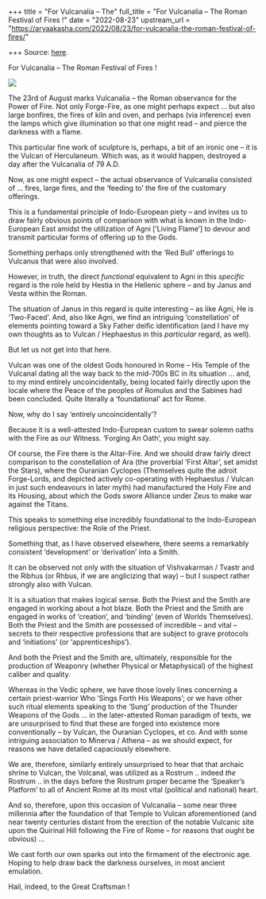 +++
title = "For Vulcanalia – The"
full_title = "For Vulcanalia – The Roman Festival of Fires !"
date = "2022-08-23"
upstream_url = "https://aryaakasha.com/2022/08/23/for-vulcanalia-the-roman-festival-of-fires/"

+++
Source: [here](https://aryaakasha.com/2022/08/23/for-vulcanalia-the-roman-festival-of-fires/).

For Vulcanalia – The Roman Festival of Fires !

![](https://aryaakasha.files.wordpress.com/2022/08/tumblr_ee8672cd5fbc61dcc962285795f072a3_4659d63f_1280.jpg?w=684)

The 23rd of August marks Vulcanalia – the Roman observance for the Power of Fire. Not only Forge-Fire, as one might perhaps expect … but also large bonfires, the fires of kiln and oven, and perhaps (via inference) even the lamps which give illumination so that one might read – and pierce the darkness with a flame.

This particular fine work of sculpture is, perhaps, a bit of an ironic one – it is the Vulcan of Herculaneum. Which was, as it would happen, destroyed a day after the Vulcanalia of 79 A.D.

Now, as one might expect – the actual observance of Vulcanalia consisted of … fires, large fires, and the ‘feeding to’ the fire of the customary offerings.

This is a fundamental principle of Indo-European piety – and invites us to draw fairly obvious points of comparison with what is known in the Indo-European East amidst the utilization of Agni \[‘Living Flame’\] to devour and transmit particular forms of offering up to the Gods.

Something perhaps only strengthened with the ‘Red Bull’ offerings to Vulcanus that were also involved.

However, in truth, the direct *functional* equivalent to Agni in this *specific* regard is the role held by Hestia in the Hellenic sphere – and by Janus and Vesta within the Roman.

The situation of Janus in this regard is quite interesting – as like Agni, He is ‘Two-Faced’. And, also like Agni, we find an intriguing ‘constellation’ of elements pointing toward a Sky Father deific identification (and I have my own thoughts as to Vulcan / Hephaestus in this *particular* regard, as well).

But let us not get into that here.

Vulcan was one of the oldest Gods honoured in Rome – His Temple of the Vulcanal dating all the way back to the mid-700s BC in its situation … and, to my mind entirely uncoincidentally, being located fairly directly upon the locale where the Peace of the peoples of Romulus and the Sabines had been concluded. Quite literally a ‘foundational’ act for Rome.

Now, why do I say ‘entirely uncoincidentally’?

Because it is a well-attested Indo-European custom to swear solemn oaths with the Fire as our Witness. ‘Forging An Oath’, you might say.

Of course, the Fire there is the Altar-Fire. And we should draw fairly direct comparison to the constellation of Ara (the proverbial ‘First Altar’, set amidst the Stars), where the Ouranian Cyclopes (Themselves quite the adroit Forge-Lords, and depicted actively co-operating with Hephaestus / Vulcan in just such endeavours in later myth) had manufactured the Holy Fire and its Housing, about which the Gods swore Alliance under Zeus to make war against the Titans.

This speaks to something else incredibly foundational to the Indo-European religious perspective: the Role of the Priest.

Something that, as I have observed elsewhere, there seems a remarkably consistent ‘development’ or ‘derivation’ into a Smith.

It can be observed not only with the situation of Vishvakarman / Tvastr and the Ribhus (or Rhbus, if we are anglicizing that way) – but I suspect rather strongly also with Vulcan.

It is a situation that makes logical sense. Both the Priest and the Smith are engaged in working about a hot blaze. Both the Priest and the Smith are engaged in works of ‘creation’, and ‘binding’ (even of Worlds Themselves). Both the Priest and the Smith are possessed of incredible – and vital – secrets to their respective professions that are subject to grave protocols and ‘initiations’ (or ‘apprenticeships’).

And both the Priest and the Smith are, ultimately, responsible for the production of Weaponry (whether Physical or Metaphysical) of the highest caliber and quality.

Whereas in the Vedic sphere, we have those lovely lines concerning a certain priest-warrior Who ‘Sings Forth His Weapons’; or we have other such ritual elements speaking to the ‘Sung’ production of the Thunder Weapons of the Gods … in the later-attested Roman paradigm of texts, we are unsurprised to find that these are forged into existence more conventionally – by Vulcan, the Ouranian Cyclopes, et co. And with some intriguing association to Minerva / Athena – as we should expect, for reasons we have detailed capaciously elsewhere.

We are, therefore, similarly entirely unsurprised to hear that that archaic shrine to Vulcan, the Volcanal, was utilized as a Rostrum .. indeed *the* Rostrum .. in the days before the Rostrum proper became the ‘Speaker’s Platform’ to all of Ancient Rome at its most vital (political and national) heart.

And so, therefore, upon this occasion of Vulcanalia – some near three millennia after the foundation of that Temple to Vulcan aforementioned (and near twenty centuries distant from the erection of the notable Vulcanic site upon the Quirinal Hill following the Fire of Rome – for reasons that ought be obvious) …

We cast forth our own sparks out into the firmament of the electronic age. Hoping to help draw back the darkness ourselves, in most ancient emulation.

Hail, indeed, to the Great Craftsman !
